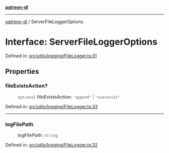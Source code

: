 [**patreon-dl**](../README.md)

***

[patreon-dl](../README.md) / ServerFileLoggerOptions

# Interface: ServerFileLoggerOptions

Defined in: [src/utils/logging/FileLogger.ts:31](https://github.com/patrickkfkan/patreon-dl/blob/13dcc2ff5398507f6088673ed657c12686142841/src/utils/logging/FileLogger.ts#L31)

## Properties

### fileExistsAction?

> `optional` **fileExistsAction**: `"append"` \| `"overwrite"`

Defined in: [src/utils/logging/FileLogger.ts:33](https://github.com/patrickkfkan/patreon-dl/blob/13dcc2ff5398507f6088673ed657c12686142841/src/utils/logging/FileLogger.ts#L33)

***

### logFilePath

> **logFilePath**: `string`

Defined in: [src/utils/logging/FileLogger.ts:32](https://github.com/patrickkfkan/patreon-dl/blob/13dcc2ff5398507f6088673ed657c12686142841/src/utils/logging/FileLogger.ts#L32)
